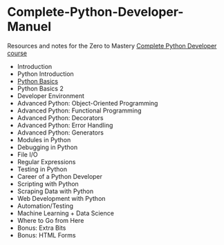 # Complete-Python-Developer-Manuel

Resources and notes for the Zero to Mastery [Complete Python Developer course](https://zerotomastery.io/courses/learn-python/)

- Introduction
- Python Introduction
- [Python Basics](https://github.com/zero-to-mastery/Complete-Python-Developer-Manuel/blob/main/python_basics.ipynb)
- Python Basics 2
- Developer Environment
- Advanced Python: Object-Oriented Programming
- Advanced Python: Functional Programming
- Advanced Python: Decorators
- Advanced Python: Error Handling
- Advanced Python: Generators
- Modules in Python
- Debugging in Python
- File I/O
- Regular Expressions
- Testing in Python
- Career of a Python Developer
- Scripting with Python
- Scraping Data with Python
- Web Development with Python
- Automation/Testing
- Machine Learning + Data Science
- Where to Go from Here
- Bonus: Extra Bits
- Bonus: HTML Forms